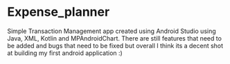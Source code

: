 # Expense_planner
Simple Transaction Management app created using Android Studio using Java, XML, Kotlin and MPAndroidChart.
There are still features that need to be added and bugs that need to be fixed but overall I think its a decent shot at building my first android application :)
